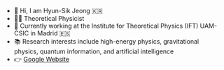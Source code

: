 - 👋 Hi, I am Hyun-Sik Jeong :kr:
- :man_technologist: Theoretical Physicist
- :round_pushpin: Currently working at the Institute for Theoretical Physics (IFT) UAM-CSIC in Madrid :es:
- :books: Research interests include high-energy physics, gravitational physics, quantum information, and artificial intelligence
- :point_right: [Google Website](https://sites.google.com/view/for-hyun-sik/home)
<!---
sicobysico/sicobysico is a ✨ special ✨ repository because its `README.md` (this file) appears on your GitHub profile.
You can click the Preview link to take a look at your changes.
--->
